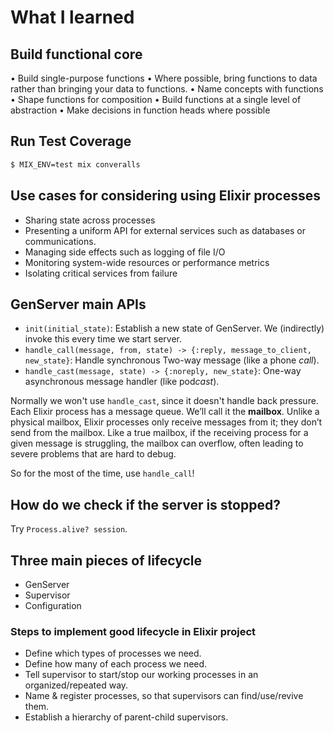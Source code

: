 # What I learned

## Build functional core

• Build single-purpose functions
• Where possible, bring functions to data rather than bringing your data to functions.
• Name concepts with functions
• Shape functions for composition
• Build functions at a single level of abstraction
• Make decisions in function heads where possible

## Run Test Coverage

```bash
$ MIX_ENV=test mix converalls
```

## Use cases for considering using Elixir processes

- Sharing state across processes
- Presenting a uniform API for external services such as databases or communications.
- Managing side effects such as logging of file I/O
- Monitoring system-wide resources or performance metrics
- Isolating critical services from failure

## GenServer main APIs

- `init(initial_state)`: Establish a new state of GenServer. We (indirectly) invoke this every time we start server.
- `handle_call(message, from, state) -> {:reply, message_to_client, new_state}`: Handle synchronous Two-way message (like a phone _call_).
- `handle_cast(message, state) -> {:noreply, new_state}`: One-way asynchronous message handler (like pod*cast*).

Normally we won't use `handle_cast`, since it doesn't handle back pressure.  
Each Elixir process has a message queue. We’ll call it the **mailbox**. Unlike a physical mailbox, Elixir processes only receive messages from it; they don’t send from the mailbox. Like a true mailbox, if the receiving process for a given message is struggling, the mailbox can overflow, often leading to severe problems that are hard to debug.

So for the most of the time, use `handle_call`!

## How do we check if the server is stopped?

Try `Process.alive? session`.

## Three main pieces of lifecycle

- GenServer
- Supervisor
- Configuration

### Steps to implement good lifecycle in Elixir project

- Define which types of processes we need.
- Define how many of each process we need.
- Tell supervisor to start/stop our working processes in an organized/repeated way.
- Name & register processes, so that supervisors can find/use/revive them.
- Establish a hierarchy of parent-child supervisors.
